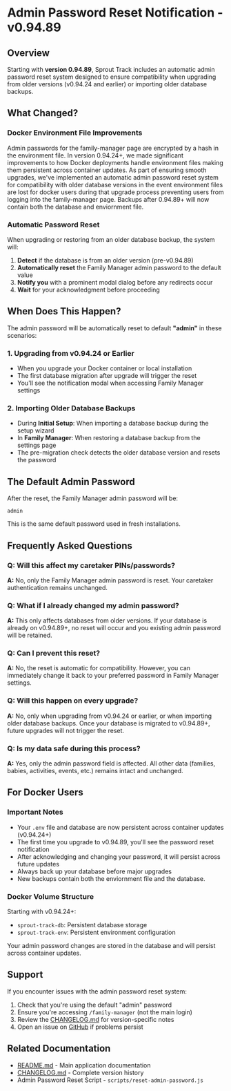# Admin Password Reset Notification - v0.94.89

## Overview

Starting with **version 0.94.89**, Sprout Track includes an automatic admin password reset system designed to ensure compatibility when upgrading from older versions (v0.94.24 and earlier) or importing older database backups.

## What Changed?

### Docker Environment File Improvements

Admin passwords for the family-manager page are encrypted by a hash in the environment file.  In version 0.94.24+, we made significant improvements to how Docker deployments handle environment files making them persistent across container updates. As part of ensuring smooth upgrades, we've implemented an automatic admin password reset system for compatibility with older database versions in the event environment files are lost for docker users during that upgrade process preventing users from logging into the family-manager page.  Backups after 0.94.89+ will now contain both the database and enviornment file.

### Automatic Password Reset

When upgrading or restoring from an older database backup, the system will:

1. **Detect** if the database is from an older version (pre-v0.94.89)
2. **Automatically reset** the Family Manager admin password to the default value
3. **Notify you** with a prominent modal dialog before any redirects occur
4. **Wait** for your acknowledgment before proceeding

## When Does This Happen?

The admin password will be automatically reset to default **"admin"** in these scenarios:

### 1. Upgrading from v0.94.24 or Earlier
- When you upgrade your Docker container or local installation
- The first database migration after upgrade will trigger the reset
- You'll see the notification modal when accessing Family Manager settings

### 2. Importing Older Database Backups
- During **Initial Setup**: When importing a database backup during the setup wizard
- In **Family Manager**: When restoring a database backup from the settings page
- The pre-migration check detects the older database version and resets the password

## The Default Admin Password

After the reset, the Family Manager admin password will be:

```
admin
```

This is the same default password used in fresh installations.

## Frequently Asked Questions

### Q: Will this affect my caretaker PINs/passwords?
**A:** No, only the Family Manager admin password is reset. Your caretaker authentication remains unchanged.

### Q: What if I already changed my admin password?
**A:** This only affects databases from older versions. If your database is already on v0.94.89+, no reset will occur and you existing admin password will be retained.

### Q: Can I prevent this reset?
**A:** No, the reset is automatic for compatibility. However, you can immediately change it back to your preferred password in Family Manager settings.

### Q: Will this happen on every upgrade?
**A:** No, only when upgrading from v0.94.24 or earlier, or when importing older database backups. Once your database is migrated to v0.94.89+, future upgrades will not trigger the reset.

### Q: Is my data safe during this process?
**A:** Yes, only the admin password field is affected. All other data (families, babies, activities, events, etc.) remains intact and unchanged.

## For Docker Users

### Important Notes

- Your `.env` file and database are now persistent across container updates (v0.94.24+)
- The first time you upgrade to v0.94.89, you'll see the password reset notification
- After acknowledging and changing your password, it will persist across future updates
- Always back up your database before major upgrades
- New backups contain both the enviornment file and the database.

### Docker Volume Structure

Starting with v0.94.24+:
- `sprout-track-db`: Persistent database storage
- `sprout-track-env`: Persistent environment configuration

Your admin password changes are stored in the database and will persist across container updates.

## Support

If you encounter issues with the admin password reset system:

1. Check that you're using the default "admin" password
2. Ensure you're accessing `/family-manager` (not the main login)
3. Review the [CHANGELOG.md](../CHANGELOG.md) for version-specific notes
4. Open an issue on [GitHub](https://github.com/Oak-and-Sprout/sprout-track/issues) if problems persist

## Related Documentation

- [README.md](../README.md) - Main application documentation
- [CHANGELOG.md](../CHANGELOG.md) - Complete version history
- Admin Password Reset Script  - `scripts/reset-admin-password.js`
